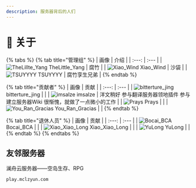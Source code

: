 ```yaml
---
description: 服务器背后的人们
---
```


# 🧻 关于

{% tabs %}
{% tab title="管理组" %}
| 画像 | 介绍 |
| :---: | :--- |
| ![TheLillte\_Yang](https://kehuduan2019.oss-cn-shanghai.aliyuncs.com/faces/TSUYYYY.png) TheLittle\_Yang | 腐竹 |
| ![Xiao\_Wind](https://kehuduan2019.oss-cn-shanghai.aliyuncs.com/faces/Xiao_Wind.png) Xiao\_Wind | 沙袋 |
| ![TSUYYYY](https://kehuduan2019.oss-cn-shanghai.aliyuncs.com/faces/TSUYYYY.png) TSUYYYY | 腐竹孪生兄弟 |
{% endtab %}

{% tab title="贡献者" %}
| 画像 | 贡献 |
| :---: | :--- |
| ![bitterture\_jing](https://kehuduan2019.oss-cn-shanghai.aliyuncs.com/faces/bittertrue_jing.png) bitterture\_jing |  |
| ![imsalze](https://kehuduan2019.oss-cn-shanghai.aliyuncs.com/faces/imsalze.png)  imsalze | 洋文稍好 参与翻译服务器领地插件 参与建立服务器Wiki 很惭愧，就做了一点微小的工作 |
| ![Prays](https://kehuduan2019.oss-cn-shanghai.aliyuncs.com/faces/Prays.png) Prays |  |
| ![You\_Ran\_Gracias](https://kehuduan2019.oss-cn-shanghai.aliyuncs.com/faces/You_Ran_Gracias.png) You\_Ran\_Gracias |  |
{% endtab %}

{% tab title="退休人员" %}
| 画像 | 贡献 |
| :---: | :--- |
| ![Bocai\_BCA](https://kehuduan2019.oss-cn-shanghai.aliyuncs.com/faces/Bocai_BCA.png)  Bocai\_BCA |  |
| ![Xiao\_Xiao\_Long](https://kehuduan2019.oss-cn-shanghai.aliyuncs.com/faces/Xiao_Xiao_Long.png)  Xiao\_Xiao\_Long |  |
| ![YuLong](https://kehuduan2019.oss-cn-shanghai.aliyuncs.com/faces/YuLong.png)  YuLong |  |
{% endtab %}
{% endtabs %}

## 友邻服务器

澜舟云服务器——空岛生存、RPG

```text
play.mclzyun.com
```

